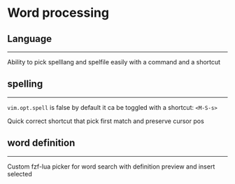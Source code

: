 
# Word processing


## Language
---
Ability to pick spelllang and spelfile easily with a command and a shortcut



## spelling
---
`vim.opt.spell` is false by default
it ca be toggled with a shortcut:
`<M-S-s>`

Quick correct shortcut that pick first match and preserve cursor pos



## word definition
---
Custom fzf-lua picker for word search with definition preview and insert 
selected
